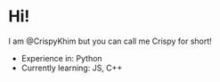 # Hi!
I am @CrispyKhim but you can call me Crispy for short!

- Experience in: Python
- Currently learning: JS, C++

<!---
I have also recently started using Github so I'm trying to get used to this application!
--->
